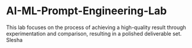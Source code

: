 # AI-ML-Prompt-Engineering-Lab
This lab focuses on the process of achieving a high-quality result through experimentation and comparison, resulting in a polished deliverable set. Slesha
